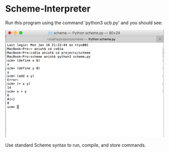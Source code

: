 # Scheme-Interpreter

Run this program using the command 'python3 ucb.py' and you should see:

![Alt text](SchemeEx.png)

Use standard Scheme syntax to run, compile, and store commands.

